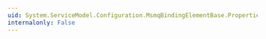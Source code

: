 ```yaml
---
uid: System.ServiceModel.Configuration.MsmqBindingElementBase.Properties
internalonly: False
---
```

